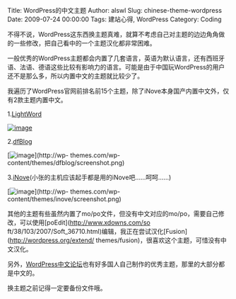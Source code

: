 Title: WordPress的中文主题
Author: alswl
Slug: chinese-theme-wordpress
Date: 2009-07-24 00:00:00
Tags: 建站心得, WordPress
Category: Coding

不得不说，WordPress这东西换主题真难，就算不考虑自己对主题的边边角角做的一些修改，把自己看中的一个主题汉化都非常困难。

一般优秀的WordPress主题都会内置了几套语言，英语为默认语言，还有西班牙语、法语、德语这些比较有影响力的语言。可能是由于中国玩WordPress的用户
还不是那么多，所以内置中文的主题就比较少了。

我遍历了WordPress官网前排名前15个主题，除了iNove本身国产内置中文外，仅有2款主题内置中文。

1.[LightWord](http://wordpress.org/extend/themes/lightword)

[![image](http://wp-themes.com/wp-content/themes/lightword/screenshot.png)](http://wp-themes.com/wp-content/themes/lightword/screenshot.png)

2.[dfBlog](http://wordpress.org/extend/themes/dfblog)

[![image](http://wp-themes.com/wp-content/themes/dfblog/screenshot.png)](http://wp-
themes.com/wp-content/themes/dfblog/screenshot.png)

3.[iNove](http://wordpress.org/extend/themes/inove)(小张的主机应该起手都是用的iNove吧……呵呵……)

[![image](http://wp-themes.com/wp-content/themes/inove/screenshot.png)](http://wp-
themes.com/wp-content/themes/inove/screenshot.png)

其他的主题有些虽然内置了mo/po文件，但没有中文对应的mo/po，需要自己修改，可以使用[poEdit](http://www.xdowns.com/so
ft/38/103/2007/Soft_36710.html)编辑，我正在尝试汉化[Fusion](http://wordpress.org/extend/
themes/fusion)，很喜欢这个主题，可惜没有中文汉化。

另外，[WordPress中文论坛](http://wordpress.org.cn/)也有好多国人自己制作的优秀主题，那里的大部分都是中文的。

换主题之前记得一定要备份文件哦。

